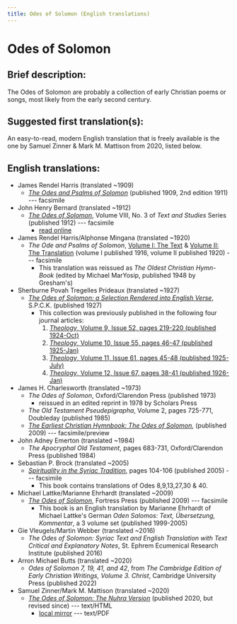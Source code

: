 ```yaml
---
title: Odes of Solomon (English translations)
---
```


# Odes of Solomon

## Brief description:

The Odes of Solomon are probably a collection of early Christian poems or songs, most likely from the early second century.

## Suggested first translation(s):

An easy-to-read, modern English translation that is freely available is the one by Samuel Zinner & Mark M. Mattison from 2020, listed below.

## English translations:

* James Rendel Harris (translated ~1909)
  * [*The Odes and Psalms of Solomon*](https://archive.org/details/odespsalmsofsolo00harruoft) (published 1909, 2nd edition 1911) --- facsimile
* John Henry Bernard (translated ~1912)
  * [*The Odes of Solomon*](http://files.xpian.info/odes_of_solomon_bernard.pdf), Volume VIII, No. 3 of *Text and Studies* Series (published 1912) --- facsimile
    * [read online](https://hdl.handle.net/2027/iau.31858011209321)
* James Rendel Harris/Alphonse Mingana (translated ~1920)
  * *The Ode and Psalms of Solomon*, [Volume I: The Text](https://archive.org/details/odespsalmsofsolo01harruoft) & [Volume II: The Translation](https://archive.org/details/odespsalmsofsolo02harruoft) (volume I published 1916, volume II published 1920) --- facsimile
    * This translation was reissued as *The Oldest Christian Hymn-Book* (edited by Michael MarYosip, published 1948 by Gresham's)
* Sherburne Povah Tregelles Prideaux (translated ~1927)
  * [*The Odes of Solomon: a Selection Rendered into English Verse*](odes_of_solomon_prideaux.html),  S.P.C.K. (published 1927)
    * This collection was previously published in the following four journal articles: 
      1. [*Theology*, Volume 9, Issue 52, pages 219-220 (published 1924-Oct)](odes_of_solomon_prideaux_theology_1.pdf)
      2. [*Theology*, Volume 10, Issue 55, pages 46-47 (published 1925-Jan)](odes_of_solomon_prideaux_theology_2.pdf)
      3. [*Theology*, Volume 11, Issue 61, pages 45-48 (published 1925-July)](odes_of_solomon_prideaux_theology_3.pdf)
      4. [*Theology*, Volume 12, Issue 67, pages 38-41 (published 1926-Jan)](odes_of_solomon_prideaux_theology_4.pdf)
* James H. Charlesworth (translated ~1973)
  * *The Odes of Solomon*, Oxford/Clarendon Press (published 1973)
     * reissued in an edited reprint in 1978 by Scholars Press
  * *The Old Testament Pseudepigrapha*, Volume 2, pages 725-771, Doubleday (published 1985)
  * [*The Earliest Christian Hymnbook: The Odes of Solomon*](https://books.google.com/books?id=Lh9MAwAAQBAJ), (published 2009) --- facsimile/preview
* John Adney Emerton (translated ~1984)
  * *The Apocryphal Old Testament*, pages 683-731, Oxford/Clarendon Press (published 1984)
* Sebastian P. Brock (translated ~2005)
  * [*Spirituality in the Syriac Tradition*](https://archive.org/details/spiritualityinsy0000seba_t4l2), pages 104-106 (published 2005) --- facsimile
    * This book contains translations of Odes 8,9,13,27,30 & 40.
* Michael Lattke/Marianne Ehrhardt (translated ~2009)
  * [*The Odes of Solomon*](https://archive.org/details/odesofsolomoncom0000latt), Fortress Press (published 2009) --- facsimile
    * This book is an English translation by Marianne Ehrhardt of Michael Lattke's German *Oden Salomos: Text, Übersetzung, Kommentar*, a 3 volume set (published 1999-2005)
* Gie Vleugels/Martin Webber (translated ~2016)
  * *The Odes of Solomon: Syriac Text and English Translation with Text Critical and Explanatory Notes*, St. Ephrem Ecumenical Research Institute (published 2016)
* Arron Michael Butts (translated ~2020)
  * *Odes of Solomon 7, 19, 41, and 42*, from *The Cambridge Edition of Early Christian Writings, Volume 3. Christ*, Cambridge University Press (published 2022)
* Samuel Zinner/Mark M. Mattison (translated ~2020)
  * [*The Odes of Solomon: The Nuhra Version*](http://www.nuhra.net) (published 2020, but revised since) --- text/HTML
    * [local mirror](odes_of_solomon_nuhra_version_2021.pdf) --- text/PDF
